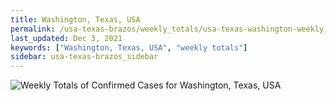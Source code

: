 ```yaml
---
title: Washington, Texas, USA
permalink: /usa-texas-brazos/weekly_totals/usa-texas-washington-weekly_totals.html
last_updated: Dec 3, 2021
keywords: ["Washington, Texas, USA", "weekly totals"]
sidebar: usa-texas-brazos_sidebar
---
```


![Weekly Totals of Confirmed Cases for Washington, Texas, USA](/covid_tracker/images/graphs/usa-texas-washington-weekly_totals_graph.png)

